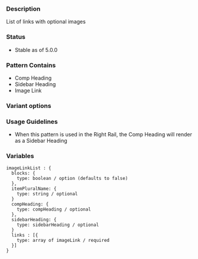 ### Description
List of links with optional images

### Status
* Stable as of 5.0.0

### Pattern Contains
* Comp Heading
* Sidebar Heading
* Image Link

### Variant options

### Usage Guidelines
* When this pattern is used in the Right Rail, the Comp Heading will render as a Sidebar Heading


### Variables
~~~
imageLinkList : {
  blocks: {
    type: boolean / option (defaults to false)
  },
  itemPluralName: {
    type: string / optional
  }
  compHeading: {
    type: compHeading / optional
  },
  sidebarHeading: {
    type: sidebarHeading / optional
  }
  links : [{
    type: array of imageLink / required
  }]
}
~~~
